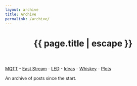 ```yaml
---
layout: archive
title: Archive
permalink: /archive/
---
```


<header class="post-header">
    <h1 class="post-title">{{ page.title | escape }}</h1>
</header>

[MQTT](/mqtt/) - [East Stream](/projects/east-iot-stream/) - [LED](/led/) - [Ideas](/ideas/) - [Whiskey](/whiskey/) - [Plots](/plots/)

An archive of posts since the start.